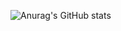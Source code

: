 ![Anurag's GitHub stats](https://github-readme-stats.vercel.app/api?username=Applepie1003anuraghazra&show_icons=true&theme=radical)
<!--
**Applepie1003/Applepie1003** is a ✨ _special_ ✨ repository because its `README.md` (this file) appears on your GitHub profile.

Here are some ideas to get you started:

- 🔭 I’m currently working on ...
- 🌱 I’m currently learning ...
- 👯 I’m looking to collaborate on ...
- 🤔 I’m looking for help with ...
- 💬 Ask me about ...
- 📫 How to reach me: ...
- 😄 Pronouns: ...
- ⚡ Fun fact: ...
-->
